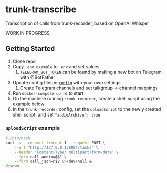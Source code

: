 # trunk-transcribe
Transcription of calls from trunk-recorder, based on OpenAI Whisper

WORK IN PROGRESS

## Getting Started

1. Clone repo
1. Copy `.env.example` to `.env` and set values
    1. `TELEGRAM_BOT_TOKEN` can be found by making a new bot on Telegram with @BotFather
1. Update config files in [`config`](./config/) with your own settings
    1. Create Telegram channels and set talkgroup -> channel mappings
1. Run `docker-compose up -d` to start
1. On the machine running `trunk-recorder`, create a shell script using the example below
1. In the `trunk-recorder` config, set the `uploadScript` to the newly created shell script, and set `"audioArchive": true`

### `uploadScript` example

```bash
#!/bin/bash
curl -s --connect-timeout 1 --request POST \
    --url "http://127.0.0.1:8004/tasks" \
    --header 'Content-Type: multipart/form-data' \
    --form call_audio=@$1 \
    --form call_json=@$2 &>/dev/null &
disown
```
